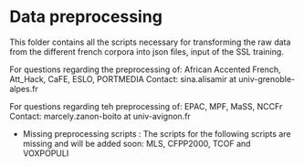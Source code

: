 # Data preprocessing 

This folder contains all the scripts necessary for transforming the raw data from the different french corpora into json files, input of the SSL training.


For questions regarding the preprocessing of:
African Accented French, Att_Hack, CaFE, ESLO, PORTMEDIA
Contact: sina.alisamir at univ-grenoble-alpes.fr

For questions regarding teh preprocessing of:
EPAC, MPF, MaSS, NCCFr
Contact: marcely.zanon-boito at univ-avignon.fr

* Missing preprocessing scripts :
The scripts for the following scripts are missing and will be added soon:
MLS, CFPP2000, TCOF and VOXPOPULI
